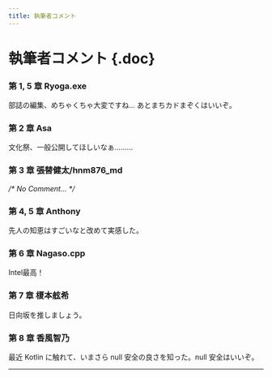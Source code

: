 ```yaml
---
title: 執筆者コメント
---
```


# 執筆者コメント {.doc}

### 第 1, 5 章 Ryoga.exe

部誌の編集、めちゃくちゃ大変ですね... あとまちカドまぞくはいいぞ。

### 第 2 章 Asa

文化祭、一般公開してほしいなぁ………

### 第 3 章 張替健太/hnm876_md

*/\* No Comment... \*/*

### 第 4, 5 章 Anthony

先人の知恵はすごいなと改めて実感した。

### 第 6 章 Nagaso.cpp

Intel最高！

### 第 7 章 榎本舷希

日向坂を推しましょう。

### 第 8 章 香風智乃

最近 Kotlin に触れて、いまさら null 安全の良さを知った。null 安全はいいぞ。

<hr class="page-wrap" />